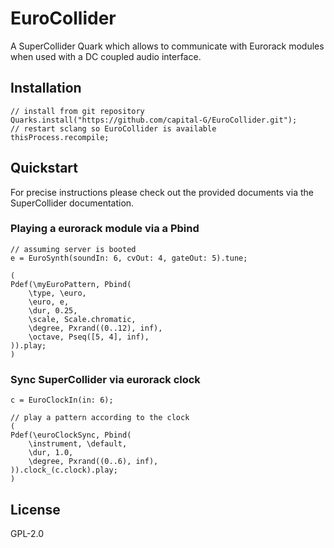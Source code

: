 # EuroCollider

A SuperCollider Quark which allows to communicate with Eurorack modules when used with a DC coupled audio interface.

## Installation

```supercollider
// install from git repository
Quarks.install("https://github.com/capital-G/EuroCollider.git");
// restart sclang so EuroCollider is available
thisProcess.recompile;
```

## Quickstart

For precise instructions please check out the provided documents via the SuperCollider documentation.

### Playing a eurorack module via a Pbind

```supercollider
// assuming server is booted
e = EuroSynth(soundIn: 6, cvOut: 4, gateOut: 5).tune;

(
Pdef(\myEuroPattern, Pbind(
    \type, \euro,
    \euro, e,
    \dur, 0.25,
    \scale, Scale.chromatic,
    \degree, Pxrand((0..12), inf),
    \octave, Pseq([5, 4], inf),
)).play;
)
```

### Sync SuperCollider via eurorack clock

```supercollider
c = EuroClockIn(in: 6);

// play a pattern according to the clock
(
Pdef(\euroClockSync, Pbind(
    \instrument, \default,
    \dur, 1.0,
    \degree, Pxrand((0..6), inf),
)).clock_(c.clock).play;
)

```

## License

GPL-2.0
